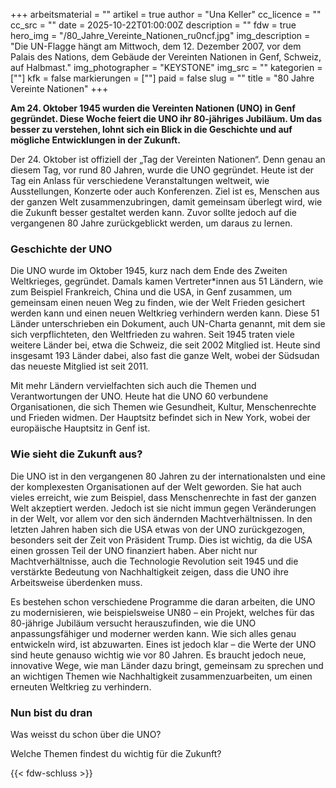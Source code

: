 +++
arbeitsmaterial = ""
artikel = true
author = "Una Keller"
cc_licence = ""
cc_src = ""
date = 2025-10-22T01:00:00Z
description = ""
fdw = true
hero_img = "/80_Jahre_Vereinte_Nationen_ru0ncf.jpg"
img_description = "Die UN-Flagge hängt am Mittwoch, dem 12. Dezember 2007, vor dem Palais des Nations, dem Gebäude der Vereinten Nationen in Genf, Schweiz, auf Halbmast."
img_photographer = "KEYSTONE"
img_src = ""
kategorien = [""]
kfk = false
markierungen = [""]
paid = false
slug = ""
title = "80 Jahre Vereinte Nationen"
+++

**Am 24. Oktober 1945 wurden die Vereinten Nationen (UNO) in Genf gegründet. Diese Woche feiert die UNO ihr 80-jähriges Jubiläum. Um das besser zu verstehen, lohnt sich ein Blick in die Geschichte und auf mögliche Entwicklungen in der Zukunft.**

Der 24. Oktober ist offiziell der  „Tag der Vereinten Nationen“. Denn genau an diesem Tag, vor rund 80 Jahren, wurde die UNO gegründet. Heute ist der Tag ein Anlass für verschiedene Veranstaltungen weltweit, wie Ausstellungen, Konzerte oder auch Konferenzen.
Ziel ist es, Menschen aus der ganzen Welt zusammenzubringen, damit gemeinsam überlegt wird, wie die Zukunft besser gestaltet werden kann. Zuvor sollte jedoch auf die vergangenen 80 Jahre zurückgeblickt werden, um daraus zu lernen.

### Geschichte der UNO

Die UNO wurde im Oktober 1945, kurz nach dem Ende des Zweiten Weltkrieges, gegründet. Damals kamen Vertreter*innen aus 51 Ländern, wie zum Beispiel Frankreich, China und die USA, in Genf zusammen, um gemeinsam einen neuen Weg zu finden, wie der Welt Frieden gesichert werden kann und einen neuen Weltkrieg verhindern werden kann. Diese 51 Länder unterschrieben ein Dokument, auch UN-Charta genannt, mit dem sie sich verpflichteten, den Weltfrieden zu wahren. Seit 1945 traten viele weitere Länder bei, etwa die Schweiz, die seit 2002 Mitglied ist. Heute sind insgesamt 193 Länder dabei, also fast die ganze Welt, wobei der Südsudan das neueste Mitglied ist seit 2011.

Mit mehr Ländern vervielfachten sich auch die Themen und Verantwortungen der UNO. Heute hat die UNO 60 verbundene Organisationen, die sich Themen wie Gesundheit, Kultur, Menschenrechte und Frieden widmen. Der Hauptsitz befindet sich in New York, wobei der europäische Hauptsitz in Genf ist. 

### Wie sieht die Zukunft aus?

Die UNO ist in den vergangenen 80 Jahren zu der internationalsten und eine der komplexesten Organisationen auf der Welt geworden. Sie hat auch vieles erreicht, wie zum Beispiel, dass Menschenrechte in fast der ganzen Welt akzeptiert werden. Jedoch ist sie nicht immun gegen Veränderungen in der Welt, vor allem vor den sich ändernden Machtverhältnissen. In den letzten Jahren haben sich die USA etwas von der UNO zurückgezogen, besonders seit der Zeit von Präsident Trump. Dies ist wichtig, da die USA einen grossen Teil der UNO finanziert haben. Aber nicht nur Machtverhältnisse, auch die Technologie Revolution seit 1945 und die verstärkte Bedeutung von Nachhaltigkeit zeigen, dass die UNO ihre Arbeitsweise überdenken muss. 

Es bestehen schon verschiedene Programme die daran arbeiten, die UNO zu modernisieren, wie beispielsweise UN80 – ein Projekt, welches für das 80-jährige Jubiläum versucht herauszufinden, wie die UNO anpassungsfähiger und moderner werden kann. Wie sich alles genau entwickeln wird, ist abzuwarten. Eines ist jedoch klar – die Werte der UNO sind heute genauso wichtig wie vor 80 Jahren. Es braucht jedoch neue, innovative Wege, wie man Länder dazu bringt, gemeinsam zu sprechen und an wichtigen Themen wie Nachhaltigkeit zusammenzuarbeiten, um einen erneuten Weltkrieg zu verhindern.

### Nun bist du dran

Was weisst du schon über die UNO?

Welche Themen findest du wichtig für die Zukunft?

{{< fdw-schluss >}}